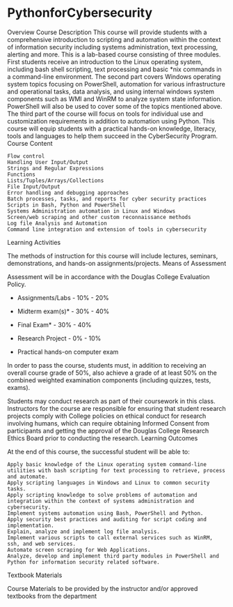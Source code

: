 # PythonforCybersecurity

Overview
Course Description
This course will provide students with a comprehensive introduction to scripting and automation within the context of information security including systems administration, text processing, alerting and more. This is a lab-based course consisting of three modules. First students receive an introduction to the Linux operating system, including bash shell scripting, text processing and basic *nix commands in a command-line environment. The second part covers Windows operating system topics focusing on PowerShell, automation for various infrastructure and operational tasks, data analysis, and using internal windows system components such as WMI and WinRM to analyze system state information. PowerShell will also be used to cover some of the topics mentioned above. The third part of the course will focus on tools for individual use and customization requirements in addition to automation using Python. This course will equip students with a practical hands-on knowledge, literacy, tools and languages to help them succeed in the CyberSecurity Program.
Course Content

    Flow control
    Handling User Input/Output
    Strings and Regular Expressions
    Functions
    Lists/Tuples/Arrays/Collections
    File Input/Output
    Error handling and debugging approaches
    Batch processes, tasks, and reports for cyber security practices
    Scripts in Bash, Python and PowerShell
    Systems Administration automation in Linux and Windows
    Screen/web scraping and other custom reconnaissance methods
    Log file Analysis and Automation
    Command line integration and extension of tools in cybersecurity

Learning Activities

The methods of instruction for this course will include lectures, seminars, demonstrations, and hands-on assignments/projects.
Means of Assessment

Assessment will be in accordance with the Douglas College Evaluation Policy.

- Assignments/Labs - 10% - 20%

- Midterm exam(s)* - 30% - 40%

- Final Exam* - 30% - 40%

- Research Project - 0% - 10% 

* Practical hands-on computer exam

In order to pass the course, students must, in addition to receiving an overall course grade of 50%, also achieve a grade of at least 50% on the combined weighted examination components (including quizzes, tests, exams).

Students may conduct research as part of their coursework in this class. Instructors for the course are responsible for ensuring that student research projects comply with College policies on ethical conduct for research involving humans, which can require obtaining Informed Consent from participants and getting the approval of the Douglas College Research Ethics Board prior to conducting the research.
Learning Outcomes

At the end of this course, the successful student will be able to:

    Apply basic knowledge of the Linux operating system command-line utilities with bash scripting for text processing to retrieve, process and automate.
    Apply scripting languages in Windows and Linux to common security tasks.
    Apply scripting knowledge to solve problems of automation and integration within the context of systems administration and cybersecurity.
    Implement systems automation using Bash, PowerShell and Python.
    Apply security best practices and auditing for script coding and implementation.
    Explain, analyze and implement log file analysis.
    Implement various scripts to call external services such as WinRM, ssh, and web services.
    Automate screen scraping for Web Applications.
    Analyze, develop and implement third party modules in PowerShell and Python for information security related software.

Textbook Materials

Course Materials to be provided by the instructor and/or approved textbooks from the department
